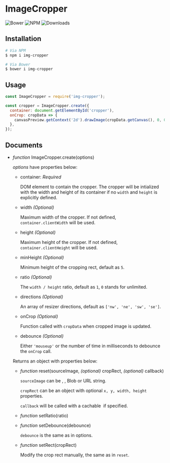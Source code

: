 ImageCropper
===
![Bower](https://img.shields.io/bower/v/img-cropper.svg)
![NPM](https://img.shields.io/npm/v/img-cropper.svg)
![Downloads](https://img.shields.io/npm/dt/img-cropper.svg)

Installation
---
``` sh
# Via NPM
$ npm i img-cropper

# Via Bower
$ bower i img-cropper
```

Usage
---
``` js
const ImageCropper = require('img-cropper');

const cropper = ImageCropper.create({
  container: document.getElementById('cropper'),
  onCrop: cropData => {
    canvasPreview.getContext('2d').drawImage(cropData.getCanvas(), 0, 0, 200, 200);
  },
});
```

Documents
---
* *function* ImageCropper.create(options)

  *options* have properties below:

  * container: *Required*

    DOM element to contain the cropper. The cropper will be intialized
    with the width and height of its container if no `width` and
    `height` is explicitly defined.

  * width *(Optional)*

    Maximum width of the cropper.
    If not defined, `container.clientWidth` will be used.

  * height *(Optional)*

    Maximum height of the cropper.
    If not defined, `container.clientHeight` will be used.

  * minHeight *(Optional)*

    Minimum height of the cropping rect, default as `5`.

  * ratio *(Optional)*

    The `width / height` ratio, default as `1`, `0` stands for unlimited.

  * directions *(Optional)*

    An array of resizer directions, default as `['nw', 'ne', 'sw', 'se']`.

  * onCrop *(Optional)*

    Function called with `cropData` when cropped image is updated.

  * debounce *(Optional)*

    Either `'mouseup'` or the number of time in milliseconds to debounce the `onCrop` call.

  Returns an object with properties below:

  * *function* reset(sourceImage, *(optional)* cropRect, *(optional)* callback)

    `sourceImage` can be <img>, <canvas>, Blob or URL string.

    `cropRect` can be an object with optional `x, y, width, height` properties.

    `callback` will be called with a cachable <img> if specified.

  * *function* setRatio(ratio)

  * *function* setDebounce(debounce)

    `debounce` is the same as in options.

  * *function* setRect(cropRect)

    Modify the crop rect manually, the same as in `reset`.
